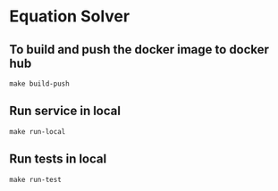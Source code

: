 # Equation Solver

## To build and push the docker image to docker hub
`make build-push`

## Run service in local
`make run-local`

## Run tests in local
`make run-test`
